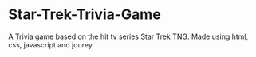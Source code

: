 # Star-Trek-Trivia-Game
A Trivia game based on the hit tv series Star Trek TNG. Made using html, css, javascript and jqurey.

